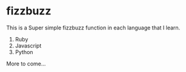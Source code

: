 # fizzbuzz

This is a Super simple fizzbuzz function in each language that I learn. 

1. Ruby
2. Javascript
2. Python

More to come... 
